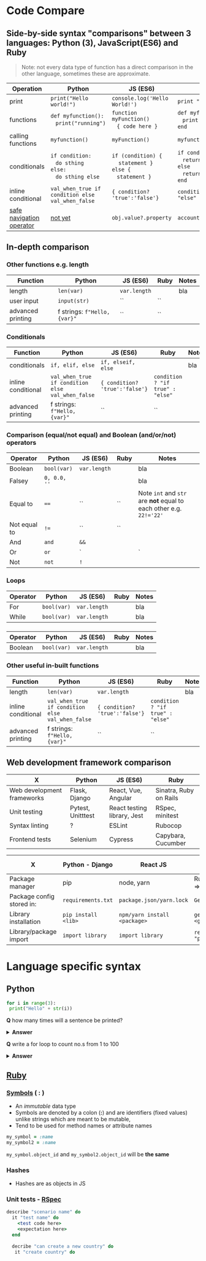 # Code Compare

## Side-by-side syntax "comparisons" between 3 languages: Python (3), JavaScript(ES6) and Ruby

> Note: not every data type of function has a direct comparison in the other language, sometimes these are approximate. 

 Operation | Python | JS (ES6) | Ruby
|---|---|---|---|
| print | `print("Hello world!")` | `console.log('Hello World!')` | `print "Hello world!"`|
| functions | `def myfunction():`<br>&nbsp;&nbsp;&nbsp;`print("running")` | `function myFunction()`<br>&nbsp;&nbsp; `{ code here }`| `def myfunction()`<br>&nbsp;&nbsp;&nbsp;`print "running"`<br>`end` |
| calling functions | `myfunction()` | `myFunction()`| `myfunction()` |
| conditionals | `if condition:`<br>&nbsp;&nbsp;&nbsp;`do sthing`<br>`else:`<br>&nbsp;&nbsp;&nbsp;`do sthing else`| `if (condition) {`<br>&nbsp;&nbsp;&nbsp; `statement }` <br>`else {` <br>&nbsp;&nbsp;&nbsp;`statement }` | `if condition`<br>&nbsp;&nbsp;&nbsp;`return true`<br>`else`<br>&nbsp;&nbsp;&nbsp;`return false`<br>`end`|
| inline conditional | `val_when_true if condition else val_when_false`| `{ condition? 'true':'false'}`| `condition ? "if true" : "else"`|
| [safe navigation operator](https://mitrev.net/ruby/2015/11/13/the-operator-in-ruby/)| [not yet](https://en.wikipedia.org/wiki/Safe_navigation_operator#Python)| `obj.value?.property`|`account&.username&.address`|| |

## In-depth comparison

### Other functions e.g. length

 Function | Python | JS (ES6) | Ruby | Notes
|---|---|---|---|---|
| length | `len(var)` | `var.length` | | bla | 
| user input | `input(str)` | `` | ``| |input is always a str by default for all 3
| advanced printing | f strings: `f"Hello, {var}"` | `` | ``| |input is always a str by default for all 3

### Conditionals

 Function | Python | JS (ES6) | Ruby | Notes
|---|---|---|---|---|
| conditionals | `if, elif, else` | `if, elseif, else` |  | bla || 
| inline conditional | `val_when_true if condition else val_when_false`| `{ condition? 'true':'false'}`| `condition ? "if true" : "else"`|||
| advanced printing | f strings: `f"Hello, {var}"` | `` | ``| |input is always a str by default for all 3

### Comparison (equal/not equal) and Boolean (and/or/not) operators
 Operator | Python | JS (ES6) | Ruby | Notes
|---|---|---|---|---|
| Boolean | `bool(var)` | `var.length` | | bla | 
| Falsey | `0, 0.0, ''` |  | | bla | 
| Equal to | `==` | `` | ``| Note `int` and `str` are **not** equal to each other e.g. `22!='22'`|
| Not equal to | `!=` | `` | ``| |
| And | `and` | `&&` | | |
| Or | `or` | `||` | `unless?`| |
| Not | `not` | `!` | | |

### Loops
 Operator | Python | JS (ES6) | Ruby | Notes
|---|---|---|---|---|
| For | `bool(var)` | `var.length` | | bla | **For** loops iterate a **specific** no. of times
| While | `bool(var)` | `var.length` | | bla | **While** loops iterate **while** a certain condn is true


### 
 Operator | Python | JS (ES6) | Ruby | Notes
|---|---|---|---|---|
| Boolean | `bool(var)` | `var.length` | | bla | 

### Other useful in-built functions

Function | Python | JS (ES6) | Ruby | Notes
|---|---|---|---|---|
| length | `len(var)` | `var.length` |  | bla || 
| inline conditional | `val_when_true if condition else val_when_false`| `{ condition? 'true':'false'}`| `condition ? "if true" : "else"`|||
| advanced printing | f strings: `f"Hello, {var}"` | `` | ``| |input is always a str by default for all 3






## Web development framework comparison

 X | Python | JS (ES6) | Ruby
|---|---|---|---|
|Web development frameworks|Flask, Django|React, Vue, Angular |Sinatra, Ruby on Rails|
|Unit testing|Pytest, Unitttest|React testing library, Jest |RSpec, minitest|
|Syntax linting|?|ESLint|Rubocop|
|Frontend tests|Selenium|Cypress|Capybara, Cucumber|

 X | Python - Django | React JS | Ruby on Rails
|---|---|---|---|
|Package manager|pip|node, yarn|RubyGems => bundler|
|Package config stored in:|`requirements.txt`|`package.json/yarn.lock`|`Gemfile.lock`|
|Library installation|`pip install <lib>`|`npm/yarn install <package>`|`gem install <gem>`|
|Library/package import|`import library`|`import library`|`require "package"`|



# Language specific syntax

## Python

```python
for i in range(3):
 print("Hello" + str(i))
```
**Q** how many times will a sentence be printed?

<details>
<summary>
 <b>Answer</b>
</summary>
3 times, the first time the variable i is set to 0, then 1 and 2 NOT including 3. Total of 3 times - as range(<b>3</b>)
</p>
</details>

**Q** write a for loop to count no.s from 1 to 100

<details>
<summary>
 <b>Answer</b>
</summary>

```python
total = 0
for i in range(101):
    total = total + i
print(total)
```
</p>
</details>


## [Ruby](https://repl.it/join/sspejxsy-roxey804)

### [Symbols](https://www.youtube.com/watch?v=VytEw_DDcYI) ( : )

* An *immutable* data type
* Symbols are denoted by a colon (**:**) and are identifiers (fixed values) unlike strings which are meant to be mutable, 
* Tend to be used for method names or attribute names
```ruby
my_symbol = :name
my_symbol2 = :name
```
`my_symbol.object_id` and `my_symbol2.object_id` will be **the same**

### Hashes
* Hashes are as objects in JS

### Unit tests - [RSpec](https://rspec.info/documentation/)

```ruby
describe "scenario name" do
  it "test name" do
    <test code here>
    <expectation here>
  end
  
  decribe "can create a new country" do
   it "create country" do
   
```


